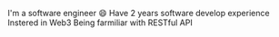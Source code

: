 I'm a software engineer 😄
Have 2 years software develop experience
Instered in Web3
Being farmiliar with RESTful API

